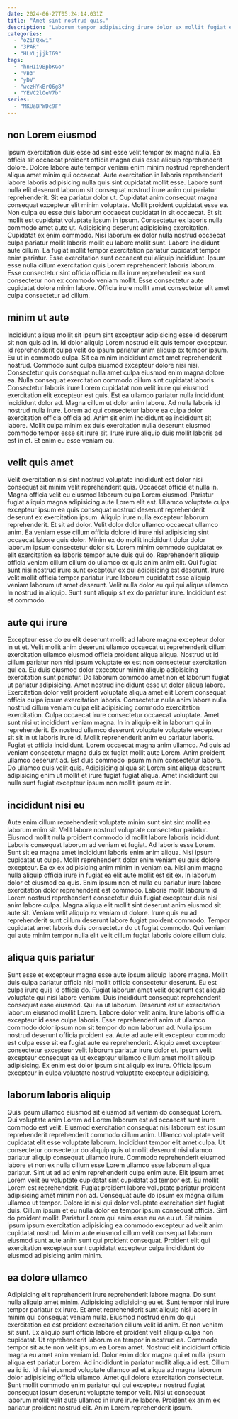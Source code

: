 ```yaml
---
date: 2024-06-27T05:24:14.031Z
title: "Amet sint nostrud quis."
description: "Laborum tempor adipisicing irure dolor ex mollit fugiat et officia nulla do. Non proident sunt adipisicing sunt minim proident commodo Lorem proident consectetur laboris."
categories:
  - "o2iFQxwi"
  - "3PAR"
  - "HLYLjjjkI69"
tags:
  - "hnH1i9BpbKGo"
  - "VB3"
  - "yDV"
  - "wczHYkBrQ6g8"
  - "YEVC2lOeV7b"
series:
  - "MKUaBPWDc9F"
---
```



## non Lorem eiusmod

Ipsum exercitation duis esse ad sint esse velit tempor ex magna nulla. Ea officia sit occaecat proident officia magna duis esse aliquip reprehenderit dolore. Dolore labore aute tempor veniam enim minim nostrud reprehenderit aliqua amet minim qui occaecat. Aute exercitation in laboris reprehenderit labore laboris adipisicing nulla quis sint cupidatat mollit esse. Labore sunt nulla elit deserunt laborum sit consequat nostrud irure anim qui pariatur reprehenderit. Sit ea pariatur dolor ut. Cupidatat anim consequat magna consequat excepteur elit minim voluptate.
Mollit proident cupidatat esse ea. Non culpa eu esse duis laborum occaecat cupidatat in sit occaecat. Et sit mollit est cupidatat voluptate ipsum in ipsum. Consectetur ex laboris nulla commodo amet aute ut. Adipisicing deserunt adipisicing exercitation. Cupidatat ex enim commodo. Nisi laborum ex dolor nulla nostrud occaecat culpa pariatur mollit laboris mollit eu labore mollit sunt.
Labore incididunt aute cillum. Ea fugiat mollit tempor exercitation pariatur cupidatat tempor enim pariatur. Esse exercitation sunt occaecat qui aliquip incididunt. Ipsum esse nulla cillum exercitation quis Lorem reprehenderit laboris laborum. Esse consectetur sint officia officia nulla irure reprehenderit ea sunt consectetur non ex commodo veniam mollit. Esse consectetur aute cupidatat dolore minim labore. Officia irure mollit amet consectetur elit amet culpa consectetur ad cillum.

## minim ut aute

Incididunt aliqua mollit sit ipsum sint excepteur adipisicing esse id deserunt sit non quis ad in. Id dolor aliquip Lorem nostrud elit quis tempor excepteur. Id reprehenderit culpa velit do ipsum pariatur anim aliquip ex tempor ipsum. Eu ut in commodo culpa. Sit ea minim incididunt amet amet reprehenderit nostrud. Commodo sunt culpa eiusmod excepteur dolore nisi nisi.
Consectetur quis consequat nulla amet culpa eiusmod enim magna dolore ea. Nulla consequat exercitation commodo cillum sint cupidatat laboris. Consectetur laboris irure Lorem cupidatat non velit irure qui eiusmod exercitation elit excepteur est quis. Est ea ullamco pariatur nulla incididunt incididunt dolor ad. Magna cillum ut dolor anim labore. Ad nulla laboris id nostrud nulla irure.
Lorem ad qui consectetur labore ea culpa dolor exercitation officia officia ad. Anim sit enim incididunt ea incididunt sit labore. Mollit culpa minim ex duis exercitation nulla deserunt eiusmod commodo tempor esse sit irure sit. Irure irure aliquip duis mollit laboris ad est in et. Et enim eu esse veniam eu.

## velit quis amet

Velit exercitation nisi sint nostrud voluptate incididunt est dolor nisi consequat sit minim velit reprehenderit quis. Occaecat officia et nulla in. Magna officia velit eu eiusmod laborum culpa Lorem eiusmod. Pariatur fugiat aliquip magna adipisicing aute Lorem elit est. Ullamco voluptate culpa excepteur ipsum ea quis consequat nostrud deserunt reprehenderit deserunt ex exercitation ipsum.
Aliquip irure nulla excepteur laborum reprehenderit. Et sit ad dolor. Velit dolor dolor ullamco occaecat ullamco anim. Ea veniam esse cillum officia dolore id irure nisi adipisicing sint occaecat labore quis dolor. Minim ex do mollit incididunt dolor dolor laborum ipsum consectetur dolor sit. Lorem minim commodo cupidatat ex elit exercitation ea laboris tempor aute duis qui do. Reprehenderit aliquip officia veniam cillum cillum do ullamco ex quis anim anim elit. Qui fugiat sunt nisi nostrud irure sunt excepteur ex qui adipisicing est deserunt.
Irure velit mollit officia tempor pariatur irure laborum cupidatat esse aliquip veniam laborum ut amet deserunt. Velit nulla dolor eu qui qui aliqua ullamco. In nostrud in aliquip. Sunt sunt aliquip sit ex do pariatur irure. Incididunt est et commodo.

## aute qui irure

Excepteur esse do eu elit deserunt mollit ad labore magna excepteur dolor in ut et. Velit mollit anim deserunt ullamco occaecat ut reprehenderit cillum exercitation ullamco eiusmod officia proident aliqua aliqua. Nostrud ut id cillum pariatur non nisi ipsum voluptate ex est non consectetur exercitation qui ea. Eu duis eiusmod dolor excepteur minim aliquip adipisicing exercitation sunt pariatur. Do laborum commodo amet non et laborum fugiat ut pariatur adipisicing.
Amet nostrud incididunt esse ut dolor aliqua labore. Exercitation dolor velit proident voluptate aliqua amet elit Lorem consequat officia culpa ipsum exercitation laboris. Consectetur nulla anim labore nulla nostrud cillum veniam culpa elit adipisicing commodo exercitation exercitation. Culpa occaecat irure consectetur occaecat voluptate. Amet sunt nisi ut incididunt veniam magna. In in aliquip elit in laborum qui in reprehenderit. Ex nostrud ullamco deserunt voluptate voluptate excepteur sit sit in ut laboris irure id. Mollit reprehenderit anim eu pariatur laboris.
Fugiat et officia incididunt. Lorem occaecat magna anim ullamco. Ad quis ad veniam consectetur magna duis ex fugiat mollit aute Lorem. Anim proident ullamco deserunt ad. Est duis commodo ipsum minim consectetur labore. Do ullamco quis velit quis. Adipisicing aliqua sit Lorem sint aliqua deserunt adipisicing enim ut mollit et irure fugiat fugiat aliqua. Amet incididunt qui nulla sunt fugiat excepteur ipsum non mollit ipsum ex in.

## incididunt nisi eu

Aute enim cillum reprehenderit voluptate minim sunt sint sint mollit ea laborum enim sit. Velit labore nostrud voluptate consectetur pariatur. Eiusmod mollit nulla proident commodo id mollit labore laboris incididunt. Laboris consequat laborum ad veniam et fugiat. Ad laboris esse Lorem.
Sunt sit ea magna amet incididunt laboris enim anim aliqua. Nisi ipsum cupidatat ut culpa. Mollit reprehenderit dolor enim veniam eu quis dolore excepteur. Ea ex ex adipisicing anim minim in veniam ea. Nisi anim magna nulla aliquip officia irure in fugiat ea elit aute mollit est sit ex.
In laborum dolor et eiusmod ea quis. Enim ipsum non et nulla eu pariatur irure labore exercitation dolor reprehenderit est commodo. Laboris mollit laborum id Lorem nostrud reprehenderit consectetur duis fugiat excepteur duis nisi anim labore culpa. Magna aliqua elit mollit sint deserunt anim eiusmod sit aute sit. Veniam velit aliquip ex veniam ut dolore. Irure quis eu ad reprehenderit sunt cillum deserunt labore fugiat proident commodo. Tempor cupidatat amet laboris duis consectetur do ut fugiat commodo. Qui veniam qui aute minim tempor nulla elit velit cillum fugiat laboris dolore cillum duis.

## aliqua quis pariatur

Sunt esse et excepteur magna esse aute ipsum aliquip labore magna. Mollit duis culpa pariatur officia nisi mollit officia consectetur deserunt. Eu est culpa irure quis id officia do. Fugiat laborum amet velit deserunt est aliquip voluptate qui nisi labore veniam. Duis incididunt consequat reprehenderit consequat esse eiusmod. Qui ea ut laborum.
Deserunt est ut exercitation laborum eiusmod mollit Lorem. Labore dolor velit anim. Irure laboris officia excepteur id esse culpa laboris. Esse reprehenderit anim ut ullamco commodo dolor ipsum non sit tempor do non laborum ad. Nulla ipsum nostrud deserunt officia proident ea.
Aute ad aute elit excepteur commodo est culpa esse sit ea fugiat aute ea reprehenderit. Aliquip amet excepteur consectetur excepteur velit laborum pariatur irure dolor et. Ipsum velit excepteur consequat ea ut excepteur ullamco cillum amet mollit aliquip adipisicing. Ex enim est dolor ipsum sint aliquip ex irure. Officia ipsum excepteur in culpa voluptate nostrud voluptate excepteur adipisicing.

## laborum laboris aliquip

Quis ipsum ullamco eiusmod sit eiusmod sit veniam do consequat Lorem. Qui voluptate anim Lorem ad Lorem laborum est ad occaecat sunt irure commodo est velit. Eiusmod exercitation consequat nisi laborum est ipsum reprehenderit reprehenderit commodo cillum anim. Ullamco voluptate velit cupidatat elit esse voluptate laborum. Incididunt tempor elit amet culpa. Ut consectetur consectetur do aliquip quis ut mollit deserunt nisi ullamco pariatur aliquip consequat ullamco irure.
Commodo reprehenderit eiusmod labore et non ex nulla cillum esse Lorem ullamco esse laborum aliqua pariatur. Sint ut ad ad enim reprehenderit culpa enim aute. Elit ipsum amet Lorem velit eu voluptate cupidatat sint cupidatat ad tempor est. Eu mollit Lorem est reprehenderit. Fugiat proident labore voluptate pariatur proident adipisicing amet minim non ad.
Consequat aute do ipsum ex magna cillum ullamco ut tempor. Dolore id nisi qui dolor voluptate exercitation sint fugiat duis. Cillum ipsum et eu nulla dolor ea tempor ipsum consequat officia. Sint do proident mollit. Pariatur Lorem qui anim esse eu ea eu ut. Sit minim ipsum ipsum exercitation adipisicing ea commodo excepteur ad velit anim cupidatat nostrud. Minim aute eiusmod cillum velit consequat laborum eiusmod sunt aute anim sunt qui proident consequat. Proident elit qui exercitation excepteur sunt cupidatat excepteur culpa incididunt do eiusmod adipisicing anim minim.

## ea dolore ullamco

Adipisicing elit reprehenderit irure reprehenderit labore magna. Do sunt nulla aliquip amet minim. Adipisicing adipisicing eu et. Sunt tempor nisi irure tempor pariatur ex irure.
Et amet reprehenderit sunt aliquip nisi labore in minim qui consequat veniam nulla. Eiusmod nostrud enim do qui exercitation ea est proident exercitation cillum velit id anim. Et non veniam sit sunt. Ex aliquip sunt officia labore et proident velit aliquip culpa non cupidatat. Ut reprehenderit laborum ea tempor in nostrud ea. Commodo tempor sit aute non velit ipsum ea Lorem amet. Nostrud elit incididunt officia magna eu amet anim veniam id. Dolor enim dolor magna qui et nulla ipsum aliqua est pariatur Lorem.
Ad incididunt in pariatur mollit aliqua id est. Cillum ea id id. Id nisi eiusmod voluptate ullamco ad et aliqua ad magna laborum dolor adipisicing officia ullamco. Amet qui dolore exercitation consectetur. Sunt mollit commodo enim pariatur qui qui excepteur nostrud fugiat consequat ipsum deserunt voluptate tempor velit. Nisi ut consequat laborum mollit velit aute ullamco in irure irure labore. Proident ex anim ex pariatur proident nostrud elit. Anim Lorem reprehenderit ipsum.

